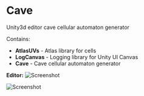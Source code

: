 # Cave
Unity3d editor cave cellular automaton generator

Contains:

 * **AtlasUVs** - Atlas library for cells
 * **LogCanvas** - Logging library for Unity UI Canvas
 * **Cave** - Cave cellular automaton generator

**Editor:**
 ![Screenshot](http://flashunity.com/assets/cave/1.png)
 
 ![Screenshot](http://flashunity.com/assets/cave/2.png)
